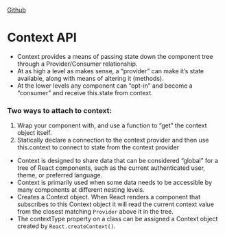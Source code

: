 [Github](https://batoolalali.github.io/401-Reading-notes/class33)

# Context API

- Context provides a means of passing state down the component tree through a Provider/Consumer relationship.
- At as high a level as makes sense, a “provider” can make it’s state available, along with means of altering it (methods).
- At the lower levels any component can “opt-in” and become a “consumer” and receive this.state from context.

### Two ways to attach to context:
1. Wrap your component with, and use a function to “get” the context object itself.
2. Statically declare a connection to the context provider and then use this.context to connect to state from the context provider

- Context is designed to share data that can be considered “global” for a tree of React components, such as the current authenticated user, theme, or preferred language.
- Context is primarily used when some data needs to be accessible by many components at different nesting levels.
- Creates a Context object. When React renders a component that subscribes to this Context object it will read the current context value from the closest matching `Provider` above it in the tree.
- The contextType property on a class can be assigned a Context object created by `React.createContext()`. 